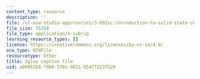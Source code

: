 ```yaml
---
content_type: resource
description: ''
file: /ol-ocw-studio-app/courses/3-091sc-introduction-to-solid-state-chemistry-fall-2010/a0095268f0b6570a96519547f2237529_xu-p6Ffh-A.vtt
file_size: 75358
file_type: application/x-subrip
learning_resource_types: []
license: https://creativecommons.org/licenses/by-nc-sa/4.0/
ocw_type: OCWFile
resourcetype: Other
title: 3play caption file
uid: a0095268-f0b6-570a-9651-9547f2237529
---
```

